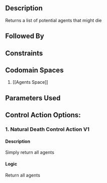 ## Description

Returns a list of potential agents that might die
## Followed By

## Constraints
## Codomain Spaces
1. [[Agents Space]]

## Parameters Used

## Control Action Options:
### 1. Natural Death Control Action V1
#### Description
Simply return all agents
#### Logic
Return all agents

